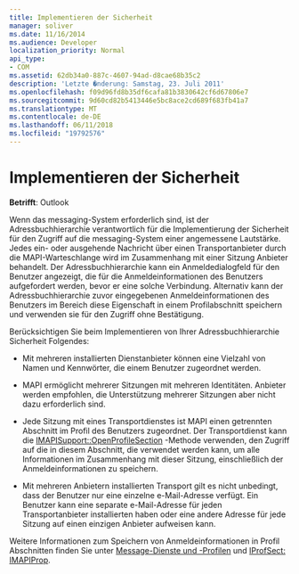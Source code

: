 ```yaml
---
title: Implementieren der Sicherheit
manager: soliver
ms.date: 11/16/2014
ms.audience: Developer
localization_priority: Normal
api_type:
- COM
ms.assetid: 62db34a0-887c-4607-94ad-d8cae68b35c2
description: 'Letzte �nderung: Samstag, 23. Juli 2011'
ms.openlocfilehash: f09d96fd8b35df6cafa81b3830642cf6d67806e7
ms.sourcegitcommit: 9d60cd82b5413446e5bc8ace2cd689f683fb41a7
ms.translationtype: MT
ms.contentlocale: de-DE
ms.lasthandoff: 06/11/2018
ms.locfileid: "19792576"
---
```

# <a name="implementing-security"></a>Implementieren der Sicherheit

  
  
**Betrifft**: Outlook 
  
Wenn das messaging-System erforderlich sind, ist der Adressbuchhierarchie verantwortlich für die Implementierung der Sicherheit für den Zugriff auf die messaging-System einer angemessene Lautstärke. Jedes ein- oder ausgehende Nachricht über einen Transportanbieter durch die MAPI-Warteschlange wird im Zusammenhang mit einer Sitzung Anbieter behandelt. Der Adressbuchhierarchie kann ein Anmeldedialogfeld für den Benutzer angezeigt, die für die Anmeldeinformationen des Benutzers aufgefordert werden, bevor er eine solche Verbindung. Alternativ kann der Adressbuchhierarchie zuvor eingegebenen Anmeldeinformationen des Benutzers im Bereich diese Eigenschaft in einem Profilabschnitt speichern und verwenden sie für den Zugriff ohne Bestätigung.
  
Berücksichtigen Sie beim Implementieren von Ihrer Adressbuchhierarchie Sicherheit Folgendes:
  
- Mit mehreren installierten Dienstanbieter können eine Vielzahl von Namen und Kennwörter, die einem Benutzer zugeordnet werden.
    
- MAPI ermöglicht mehrerer Sitzungen mit mehreren Identitäten. Anbieter werden empfohlen, die Unterstützung mehrerer Sitzungen aber nicht dazu erforderlich sind.
    
- Jede Sitzung mit eines Transportdienstes ist MAPI einen getrennten Abschnitt im Profil des Benutzers zugeordnet. Der Transportdienst kann die [IMAPISupport::OpenProfileSection](imapisupport-openprofilesection.md) -Methode verwenden, den Zugriff auf die in diesem Abschnitt, die verwendet werden kann, um alle Informationen im Zusammenhang mit dieser Sitzung, einschließlich der Anmeldeinformationen zu speichern. 
    
- Mit mehreren Anbietern installierten Transport gilt es nicht unbedingt, dass der Benutzer nur eine einzelne e-Mail-Adresse verfügt. Ein Benutzer kann eine separate e-Mail-Adresse für jeden Transportanbieter installierten haben oder eine andere Adresse für jede Sitzung auf einen einzigen Anbieter aufweisen kann.
    
Weitere Informationen zum Speichern von Anmeldeinformationen in Profil Abschnitten finden Sie unter [Message-Dienste und -Profilen](message-services-and-profiles.md) und [IProfSect: IMAPIProp](iprofsectimapiprop.md).
  

